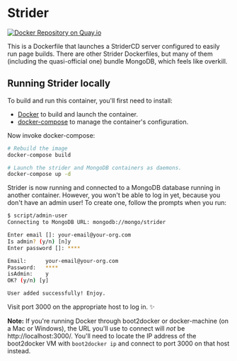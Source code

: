# Strider

[![Docker Repository on Quay.io](https://quay.io/repository/smashwilson/strider/status "Docker Repository on Quay.io")](https://quay.io/repository/smashwilson/strider)

This is a Dockerfile that launches a StriderCD server configured to easily run page builds. There are other Strider Dockerfiles, but many of them (including the quasi-official one) bundle MongoDB, which feels like overkill.

## Running Strider locally

To build and run this container, you'll first need to install:

 * [Docker](https://docs.docker.com/installation/#installation) to build and launch the container.
 * [docker-compose](https://docs.docker.com/compose/install/) to manage the container's configuration.

Now invoke docker-compose:

```bash
# Rebuild the image
docker-compose build

# Launch the strider and MongoDB containers as daemons.
docker-compose up -d
```

Strider is now running and connected to a MongoDB database running in another container. However, you won't be able to log in yet, because you don't have an admin user! To create one, follow the prompts when you run:

```bash
$ script/admin-user
Connecting to MongoDB URL: mongodb://mongo/strider

Enter email []: your-email@your-org.com
Is admin? (y/n) [n]y
Enter password []: ****

Email:		your-email@your-org.com
Password:	****
isAdmin:	y
OK? (y/n) [y]

User added successfully! Enjoy.
```

Visit port 3000 on the appropriate host to log in. :sparkles:

**Note:** If you're running Docker through boot2docker or docker-machine (on a Mac or Windows), the URL you'll use to connect will *not* be http://localhost:3000/. You'll need to locate the IP address of the boot2docker VM with `boot2docker ip` and connect to port 3000 on that host instead.
